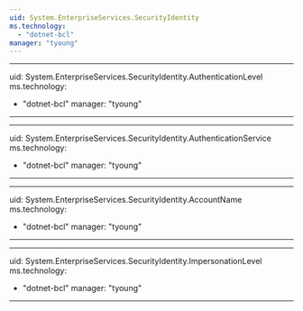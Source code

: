 ```yaml
---
uid: System.EnterpriseServices.SecurityIdentity
ms.technology: 
  - "dotnet-bcl"
manager: "tyoung"
---
```


---
uid: System.EnterpriseServices.SecurityIdentity.AuthenticationLevel
ms.technology: 
  - "dotnet-bcl"
manager: "tyoung"
---

---
uid: System.EnterpriseServices.SecurityIdentity.AuthenticationService
ms.technology: 
  - "dotnet-bcl"
manager: "tyoung"
---

---
uid: System.EnterpriseServices.SecurityIdentity.AccountName
ms.technology: 
  - "dotnet-bcl"
manager: "tyoung"
---

---
uid: System.EnterpriseServices.SecurityIdentity.ImpersonationLevel
ms.technology: 
  - "dotnet-bcl"
manager: "tyoung"
---

